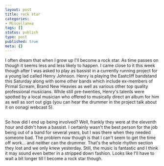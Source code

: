 ```yaml
---
layout: post
title: rock star
categories:
- Miscellanea
tags: []
status: publish
type: post
published: true
meta: {}
---
```

I often dream that when I grow up I'll become a rock star. As time passes on though it seems less and less likely to happen. I came close to it this week though after I was asked to play as bassist in a currently running project for a young lad called Henry Johnson. Henry is playing the Eastcliff bandstand this Saturday along with some other bands which include ex-members of Primal Scream, Brand New Heavies as well as various other top quality professional musicians. While still pre-twenties, Henry's talents were spotted by a local musician who offered to musically direct an album for him as well as sort out gigs (you can hear the drummer in the project talk about it on oonagi webcast 5).<p><br />So how did I end up being involved? Well, frankly they were at the eleventh hour and didn't have a bassist. I certainly wasn't the best person for the job being out of a band for several years, but I was there when they needed someone bad. The problem now though is that I can't seem to get the time off work... and neither can the drummer. That's the whole rhythm section they lost and we only knew yesterday. Still, the music is fantastic and I think it may sound even better in a stripped down fashion. Looks like I'll have to wait a bit longer till I become a rock star though.</p>
